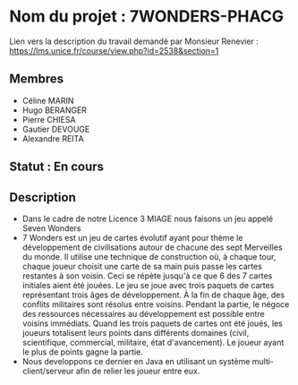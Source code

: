 # Nom du projet : 7WONDERS-PHACG

Lien vers la description du travail demandé par Monsieur Renevier : https://lms.unice.fr/course/view.php?id=2538&section=1

## Membres
+ Céline MARIN
+ Hugo BERANGER
+ Pierre CHIESA
+ Gautier DEVOUGE
+ Alexandre REITA

## Statut : En cours

## Description

+ Dans le cadre de notre Licence 3 MIAGE nous faisons un jeu appelé Seven Wonders
+ 7 Wonders est un jeu de cartes évolutif ayant pour thème le développement de civilisations autour de chacune des sept Merveilles du monde.
Il utilise une technique de construction où, à chaque tour, chaque joueur choisit une carte de sa main puis passe les cartes restantes à son voisin. Ceci se répète jusqu'à ce que 6 des 7 cartes initiales aient été jouées. Le jeu se joue avec trois paquets de cartes représentant trois âges de développement. À la fin de chaque âge, des conflits militaires sont résolus entre voisins.
Pendant la partie, le négoce des ressources nécessaires au développement est possible entre voisins immédiats. Quand les trois paquets de cartes ont été joués, les joueurs totalisent leurs points dans différents domaines (civil, scientifique, commercial, militaire, état d'avancement). Le joueur ayant le plus de points gagne la partie. 
+ Nous developpons ce dernier en Java en utilisant un système multi-client/serveur afin de relier les joueur entre eux.
